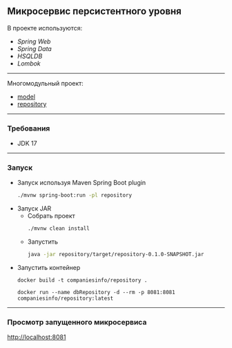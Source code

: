 Микросервис персистентного уровня
---------------------------------

В проекте используются:

- _Spring Web_
- _Spring Data_
- _HSQLDB_
- _Lombok_

___

Многомодульный проект:
  - [model](model)
  - [repository](repository)

___

### Требования

- JDK 17
___

### Запуск
* Запуск используя Maven Spring Boot plugin
    ```bash
    ./mvnw spring-boot:run -pl repository
    ```
* Запуск JAR
  * Собрать проект
      ```bash
      ./mvnw clean install
      ```
  * Запустить
      ```bash
      java -jar repository/target/repository-0.1.0-SNAPSHOT.jar
      ```
* Запустить контейнер
  ```shell
  docker build -t companiesinfo/repository .
  ```
  ```shell
  docker run --name dbRepository -d --rm -p 8081:8081 companiesinfo/repository:latest
  ```

___

### Просмотр запущенного микросервиса
[http://localhost:8081](http://localhost:8081)
